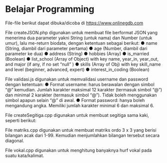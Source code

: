 # Belajar Programming

File-file berikut dapat dibuka/dicoba di https://www.onlinegdb.com

File createJSON.php digunakan untuk membuat file berformat JSON yang menerima dua parameter yakni String (untuk nama) dan Number (untuk umur), lalu ​me-return biodata​, dengan ketentuan sebagai berikut:
● name (String, diambil dari parameter pertama)
● age (Number, diambil dari parameter ke dua)
● address (String)
● hobbies (Array)
● is_married (Boolean)
● list_school (Array of Object) with key name, year_in, year_out, and major (if any, if no set “null” )
● skills (Array of Obj) with key skill_name and level (beginner, advanced, expert)
● interest_in_coding (Boolean)

File validasi.js digunakan untuk memvalidasi username dan password dengan ketentuan:
● Format username​: harus berawalan dengan simbol “@” kemudian. Jumlah karakter maksimal 12 karakter (termasuk simbol “@”) dan minimal 2 karakter (termasuk simbol “@”). Tidak boleh menggunakan simbol apapun selain “@” di awal.
● Format password​: hanya boleh mengandung angka. Memiliki jumlah karakter minimal 6 dan maksimal 6.

File createSegitiga.cpp digunakan untuk membuat segitiga sama kaki, seperti berikut:



File matriks.cpp digunakan untuk membuat matriks ordo 3 x 3 yang berisi bilangan acak dari 1-99. Kemudian menjumlahkan bilangan tersebut secara
diagonal.

File vokal.cpp digunakan untuk menghitung banyaknya hurf vokal pada suatu kata/kalimat.

